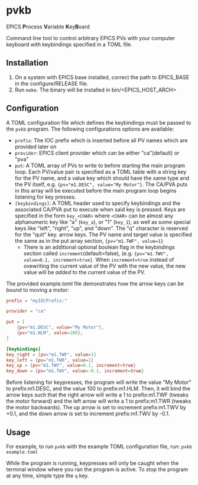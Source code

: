# pvkb
EPICS **P**rocess **V**ariable **K**ey**B**oard

Command line tool to control arbitrary EPICS PVs with your computer keyboard
with keybindings specified in a TOML file.

## Installation

1. On a system with EPICS base installed, correct the path to EPICS_BASE in the
configure/RELEASE file.
2. Run `make`. The binary will be installed in bin/\<EPICS_HOST_ARCH\>


## Configuration

A TOML configuration file which defines the keybindings must be passed to the `pvkb` program.
The following configurations options are available:

- `prefix`: The IOC prefix which is inserted before all PV names which are provided later on
- `provider`: EPICS client provider which can be either "ca"(default) or "pva" 
- `put`: A TOML array of PVs to write to before starting the main program loop. Each PV/value pair
is specified as a TOML table with a string key for the PV name, and a value key which should have
the same type and the PV itself, e.g. `{pv="m1.DESC", value="My Motor"}`. The CA/PVA puts in this array will
be executed before the main program loop begins listening for key presses.
- `[keybindings]`: A TOML header used to specify keybindings and the associated CA/PVA put to execute when
said key is pressed. Keys are specified in the form `key_<CHAR>` where `<CHAR>` can be almost any alphanumeric
key like "a" (`key_a`), or "1" (`key_1`), as well as some special keys like "left", "right", "up", and "down".
The "q" character is reserved for the "quit" key.
arrow keys. The PV name and target value is specified the same as in the put array section, `{pv="m1.TWF", value=1}`
    - There is an additional optional boolean flag in the keybindings section called `increment`(default=false),
    (e.g. `{pv="m1.TWV", value=0.1, increment=true}`. When `increment=true` instead of ovewriting the current value of the PV
    with the new value, the new value will be *added* to the current value of the PV.


The provided example.toml file demonstrates how the arrow keys can be bound to moving a motor:

```toml
prefix = "myIOCPrefix:"

provider = "ca"

put = [
    {pv="m1.DESC", value="My Motor"},
    {pv="m1.HLM", value=100},
]

[keybindings]
key_right = {pv="m1.TWF", value=1}
key_left = {pv="m1.TWR", value=1}
key_up = {pv="m1.TWV", value=0.1, increment=true}
key_down = {pv="m1.TWV", value=-0.1, increment=true}
```

Before listening for keypresses, the program will write the value "My Motor" to prefix:m1.DESC,
and the value 100 to prefix:m1.HLM.
Then, it will bind the arrow keys such that the right arrow will write a 1 to prefix:m1.TWF (tweaks the motor forward)
and the left arrow will write a 1 to prefix:m1.TWR (tweaks the motor backwards). The up arrow is set to increment
prefix:m1.TWV by +0.1, and the down arrow is set to increment prefix:m1.TWV by -0.1.


## Usage

For example, to run `pvkb` with the example TOML configuration file, run:
`pvkb example.toml`

While the program is running, keypresses will only be caught when the terminal window where you ran the program is active.
To stop the program at any time, simple type the `q` key.
